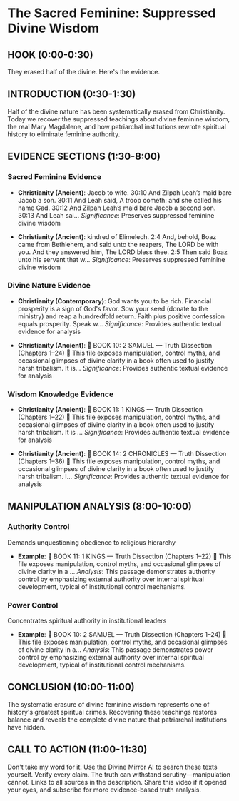 
# The Sacred Feminine: Suppressed Divine Wisdom

## HOOK (0:00-0:30)
They erased half of the divine. Here's the evidence.

## INTRODUCTION (0:30-1:30)
Half of the divine nature has been systematically erased from Christianity. Today we recover the suppressed teachings about divine feminine wisdom, the real Mary Magdalene, and how patriarchal institutions rewrote spiritual history to eliminate feminine authority.

## EVIDENCE SECTIONS (1:30-8:00)

### Sacred Feminine Evidence
- **Christianity (Ancient)**: Jacob to wife. 30:10 And Zilpah Leah’s maid bare Jacob a son. 30:11 And Leah said, A troop cometh: and she called his name Gad. 30:12 And Zilpah Leah’s maid bare Jacob a second son. 30:13 And Leah sai...
  *Significance*: Preserves suppressed feminine divine wisdom

- **Christianity (Ancient)**: kindred of Elimelech. 2:4 And, behold, Boaz came from Bethlehem, and said unto the reapers, The LORD be with you. And they answered him, The LORD bless thee. 2:5 Then said Boaz unto his servant that w...
  *Significance*: Preserves suppressed feminine divine wisdom


### Divine Nature Evidence
- **Christianity (Contemporary)**: God wants you to be rich. Financial prosperity is a sign of God's favor. Sow your seed (donate to the ministry) and reap a hundredfold return. Faith plus positive confession equals prosperity. Speak w...
  *Significance*: Provides authentic textual evidence for analysis

- **Christianity (Ancient)**: 📘 BOOK 10: 2 SAMUEL — Truth Dissection (Chapters 1–24) 📜 This file exposes manipulation, control myths, and occasional glimpses of divine clarity in a book often used to justify harsh tribalism. It is...
  *Significance*: Provides authentic textual evidence for analysis


### Wisdom Knowledge Evidence
- **Christianity (Ancient)**: 📘 BOOK 11: 1 KINGS — Truth Dissection (Chapters 1–22) 📜 This file exposes manipulation, control myths, and occasional glimpses of divine clarity in a book often used to justify harsh tribalism. It is ...
  *Significance*: Provides authentic textual evidence for analysis

- **Christianity (Ancient)**: 📘 BOOK 14: 2 CHRONICLES — Truth Dissection (Chapters 1–36) 📜 This file exposes manipulation, control myths, and occasional glimpses of divine clarity in a book often used to justify harsh tribalism. I...
  *Significance*: Provides authentic textual evidence for analysis


## MANIPULATION ANALYSIS (8:00-10:00)

### Authority Control
Demands unquestioning obedience to religious hierarchy
- **Example**: 📘 BOOK 11: 1 KINGS — Truth Dissection (Chapters 1–22) 📜 This file exposes manipulation, control myths, and occasional glimpses of divine clarity in a ...
  *Analysis*: This passage demonstrates authority control by emphasizing external authority over internal spiritual development, typical of institutional control mechanisms.


### Power Control
Concentrates spiritual authority in institutional leaders
- **Example**: 📘 BOOK 10: 2 SAMUEL — Truth Dissection (Chapters 1–24) 📜 This file exposes manipulation, control myths, and occasional glimpses of divine clarity in a...
  *Analysis*: This passage demonstrates power control by emphasizing external authority over internal spiritual development, typical of institutional control mechanisms.


## CONCLUSION (10:00-11:00)
The systematic erasure of divine feminine wisdom represents one of history's greatest spiritual crimes. Recovering these teachings restores balance and reveals the complete divine nature that patriarchal institutions have hidden.

## CALL TO ACTION (11:00-11:30)
Don't take my word for it. Use the Divine Mirror AI to search these texts yourself. Verify every claim. The truth can withstand scrutiny—manipulation cannot. Links to all sources in the description. Share this video if it opened your eyes, and subscribe for more evidence-based truth analysis.

